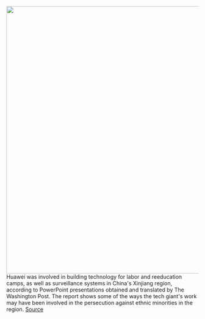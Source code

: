 <img src='https://cdn.vox-cdn.com/thumbor/E7QGHY1PHiTRXQGPAnfbYUmNcLc=/0x0:2040x1360/1200x800/filters:focal(857x517:1183x843)/cdn.vox-cdn.com/uploads/chorus_image/image/70274071/acastro_190521_1777_huawei_0003.0.0.jpg' width='700px' /><br/>
Huawei was involved in building technology for labor and reeducation camps, as well as surveillance systems in China's Xinjiang region, according to PowerPoint presentations obtained and translated by The Washington Post. The report shows some of the ways the tech giant's work may have been involved in the persecution against ethnic minorities in the region.
<a href='https://www.theverge.com/2021/12/14/22834860/huawei-leaked-documents-xinjiang-region-uyghur-facial-recognition-prisons-surveillance'> Source <a/>
